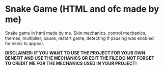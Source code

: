 # Snake Game (HTML and ofc made by me)
Snake game in html made by me. Skin mechanics, control mechanics, themes, multiplier, pause, restart game, detecting if pausing was enabled for skins to appear.

**DISCLAIMER: IF YOU WANT TO USE THE PROJECT FOR YOUR OWN BENEFIT AND USE THE MECHANICS OR EDIT THE FILE DO NOT FORGET TO CREDIT ME FOR THE MECHANICS USED IN YOUR PROJECT!**

